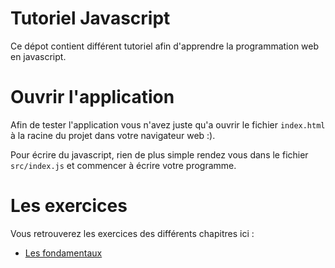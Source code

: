 # Tutoriel Javascript

Ce dépot contient différent tutoriel afin d'apprendre
la programmation web en javascript.

# Ouvrir l'application

Afin de tester l'application vous n'avez juste qu'a ouvrir le fichier
`index.html` à la racine du projet dans votre navigateur web :).

Pour écrire du javascript, rien de plus simple rendez vous dans
le fichier `src/index.js` et commencer à écrire votre
programme.

# Les exercices

Vous retrouverez les exercices des différents chapitres ici :

- [Les fondamentaux](./exo/fondamentaux.md)
